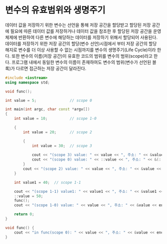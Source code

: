 # 변수의 유효범위와 생명주기

데이터 값을 저장하기 위한 변수는 선언을 통해 저장 공간을 할당받고 할당된 저장 공간에 필요에 따른 데이터 값를 저장하거나 데이터 값을 참조한 후 할당된 저장 공간을 운영체제에 반환하여
다른 변수에 해당하는 데이터를 저장하기 위해서 할당되어 사용된다. 
데이터를 저장하기 위한 저장 공간의 할당(변수 선언)시점에서 부터 저장 공간의 할당 해지로 변수를 더 이상 사용할 수 없는 시점까지를 변수의 생명주기(Life Cycle)이라 한다.
또한 변수의 이름(저장 공간)이 유효한 코드의 범위를 변수의 범위(scope)라고 한다. 
프로그램 내에서 동일한 변수의 이름이 존재하여도 변수의 범위(변수가 선언된 블록)가 다르면 접근하는 저장 공간이 달라진다.

```c++
#include <iostream>
using namespace std;

void func();

int value = 5;               // scope 0

int main(int argc, char const *argv[])
{
	int value = 10;  		 // scope 1-0

	{
		int value = 20;  	 // scope 2

		{ 
			int value = 30;  // scope 3
			
			cout << "(scope 3) value: " << value << ", 주소: " << &value << endl;
			cout << "(scope 0) value: " << ::value << ", 주소: " << &(::value) << endl;
		}
		cout << "(scope 2) value: " << value << ", 주소: " << &value << endl;
	}

	int value1 = 40;  // scope 1-1

	cout << "(scope 1-1) value1: " << value1 << ", 주소: " << &value1 << endl;
	::value = 50; 
	func();
	cout << "(scope 1-0) value: " << value << ", 주소: " << &value << endl;

	return 0;
}

void func() {
	cout << "in func(scope 0): " << value << ", 주소: " << &value << endl;
}
